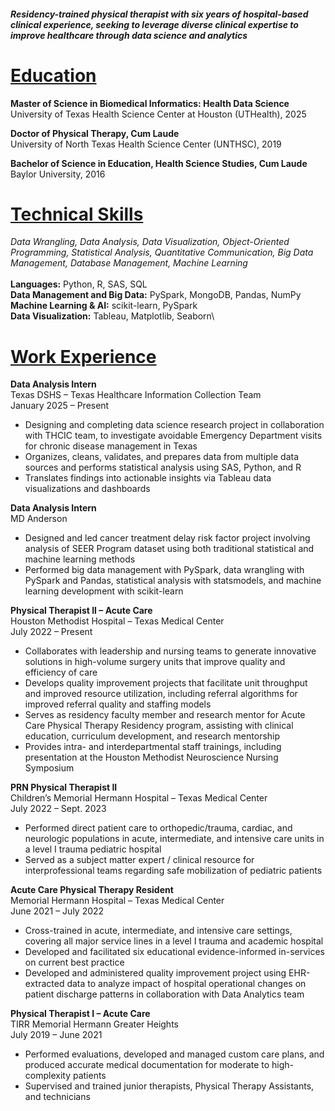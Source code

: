 #### _Residency-trained physical therapist with six years of hospital-based clinical experience, seeking to leverage diverse clinical expertise to improve healthcare through data science and analytics_



# <ins>Education</ins>

**Master of Science in Biomedical Informatics: Health Data Science**\
University of Texas Health Science Center at Houston (UTHealth), 2025

**Doctor of Physical Therapy, Cum Laude**\
University of North Texas Health Science Center (UNTHSC), 2019

**Bachelor of Science in Education, Health Science Studies, Cum Laude**\
Baylor University, 2016



# <ins>Technical Skills</ins>
*Data Wrangling, Data Analysis, Data Visualization, Object-Oriented Programming, Statistical Analysis, Quantitative Communication, Big Data Management, Database Management, Machine Learning*\
\
**Languages:** Python, R, SAS, SQL\
**Data Management and Big Data:** PySpark, MongoDB, Pandas, NumPy\
**Machine Learning & AI:** scikit-learn, PySpark\
**Data Visualization:** Tableau, Matplotlib, Seaborn\




# <ins>Work Experience</ins>

**Data Analysis Intern**\
Texas DSHS – Texas Healthcare Information Collection Team\
January 2025 – Present							 
- Designing and completing data science research project in collaboration with THCIC team, to investigate avoidable Emergency Department visits for chronic disease management in Texas
- Organizes, cleans, validates, and prepares data from multiple data sources and performs statistical analysis using SAS, Python, and R
- Translates findings into actionable insights via Tableau data visualizations and dashboards


**Data Analysis Intern**\
MD Anderson
- Designed and led cancer treatment delay risk factor project involving analysis of SEER Program dataset using both traditional statistical and machine learning methods
- Performed  big data management with PySpark, data wrangling with PySpark and Pandas, statistical analysis with statsmodels, and machine learning development with scikit-learn


**Physical Therapist II – Acute Care**\
Houston Methodist Hospital – Texas Medical Center\
July 2022 – Present
- Collaborates with leadership and nursing teams to generate innovative solutions in high-volume surgery units that improve quality and efficiency of care
- Develops quality improvement projects that facilitate unit throughput and improved resource utilization, including referral algorithms for improved referral quality and staffing models
- Serves as residency faculty member and research mentor for Acute Care Physical Therapy Residency program, assisting with clinical education, curriculum development, and research mentorship
- Provides intra- and interdepartmental staff trainings, including presentation at the Houston Methodist Neuroscience Nursing Symposium


**PRN Physical Therapist II**\
Children’s Memorial Hermann Hospital – Texas Medical Center\
July 2022 – Sept. 2023
- Performed direct patient care to orthopedic/trauma, cardiac, and neurologic populations in acute, intermediate, and intensive care units in a level I trauma pediatric hospital
- Served as a subject matter expert / clinical resource for interprofessional teams regarding safe mobilization of pediatric patients


**Acute Care Physical Therapy Resident**\
Memorial Hermann Hospital – Texas Medical Center\
June 2021 – July 2022
- Cross-trained in acute, intermediate, and intensive care settings, covering all major service lines in a level I trauma  and academic hospital
- Developed and facilitated six educational evidence-informed in-services on current best practice
- Developed and administered quality improvement project using EHR-extracted data to analyze impact of hospital operational changes on patient discharge patterns in collaboration with Data Analytics team


**Physical Therapist I – Acute Care**\
TIRR Memorial Hermann Greater Heights\
July 2019 – June 2021
- Performed evaluations, developed and managed custom care plans, and produced accurate medical documentation for moderate to high-complexity patients
- Supervised and trained junior therapists, Physical Therapy Assistants, and technicians
